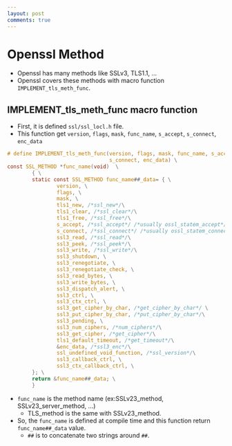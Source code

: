 ```yaml
---
layout: post
comments: true
---
```


# Openssl Method

* Openssl has many methods like SSLv3, TLS1.1, ...
* Openssl covers these methods with macro function `IMPLEMENT_tls_meth_func`.

## IMPLEMENT_tls_meth_func macro function

* First, it is defined `ssl/ssl_locl.h` file.
* This function get `version`, `flags`, `mask`, `func_name`, `s_accept`, `s_connect`, `enc_data`

```c
# define IMPLEMENT_tls_meth_func(version, flags, mask, func_name, s_accept, \
                                 s_connect, enc_data) \
const SSL_METHOD *func_name(void)  \
        { \
        static const SSL_METHOD func_name##_data= { \
                version, \
                flags, \
                mask, \
                tls1_new, /*ssl_new*/\
                tls1_clear, /*ssl_clear*/\
                tls1_free, /*ssl_free*/\
                s_accept, /*ssl_accept*/ /*usually ossl_statem_accept*/\
                s_connect, /*ssl_connect*/ /*usually ossl_statem_connect*/\
                ssl3_read, /*ssl_read*/\
                ssl3_peek, /*ssl_peek*/\
                ssl3_write, /*ssl_write*/\
                ssl3_shutdown, \
                ssl3_renegotiate, \
                ssl3_renegotiate_check, \
                ssl3_read_bytes, \
                ssl3_write_bytes, \
                ssl3_dispatch_alert, \
                ssl3_ctrl, \
                ssl3_ctx_ctrl, \
                ssl3_get_cipher_by_char, /*get_cipher_by_char*/ \
                ssl3_put_cipher_by_char, /*put_cipher_by_char*/\
                ssl3_pending, \
                ssl3_num_ciphers, /*num_ciphers*/\
                ssl3_get_cipher, /*get_cipher*/\
                tls1_default_timeout, /*get_timeout*/\
                &enc_data, /*ssl3_enc*/\
                ssl_undefined_void_function, /*ssl_version*/\
                ssl3_callback_ctrl, \
                ssl3_ctx_callback_ctrl, \
        }; \
        return &func_name##_data; \
        }
```

* `func_name` is the method name (ex:SSLv23_method, SSLv23_server_method, ...)
    * TLS_method is the same with SSLv23_method.
* So, the `func_name` is defined at compile time and this function return `func_name##_data` value.
    * `##` is to concatenate two strings around `##`.

